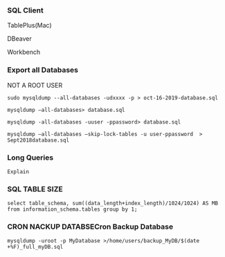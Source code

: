 ### SQL Client

  TablePlus(Mac)

  DBeaver

  Workbench



	

### Export all Databases

NOT A ROOT USER

    sudo mysqldump --all-databases -udxxxx -p > oct-16-2019-database.sql

    mysqldump –all-databases> database.sql

    mysqldump -all-databases -uuser -ppassword> database.sql

    mysqldump –all-databases –skip-lock-tables -u user-ppassword  > Sept2018database.sql

### Long Queries
	Explain 

### SQL TABLE SIZE
	select table_schema, sum((data_length+index_length)/1024/1024) AS MB from information_schema.tables group by 1;

### CRON NACKUP DATABSECron Backup Database


	mysqldump -uroot -p MyDatabase >/home/users/backup_MyDB/$(date +%F)_full_myDB.sql
